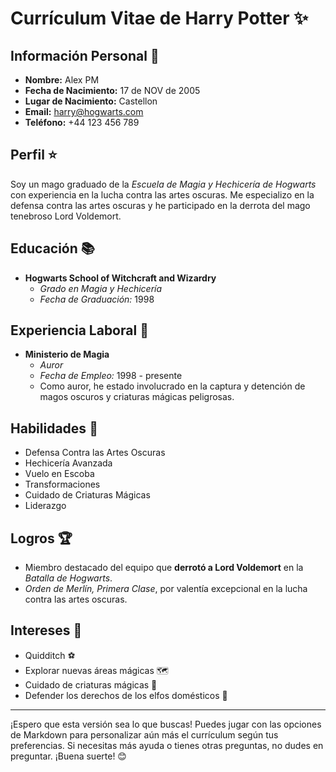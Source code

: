 # **Currículum Vitae de Harry Potter** :sparkles:

## **Información Personal** :mag_right:
- **Nombre:** Alex PM
- **Fecha de Nacimiento:** 17 de NOV de 2005
- **Lugar de Nacimiento:** Castellon
- **Email:** harry@hogwarts.com
- **Teléfono:** +44 123 456 789

## **Perfil** :star:
Soy un mago graduado de la *Escuela de Magia y Hechicería de Hogwarts* con experiencia en la lucha contra las artes oscuras. Me especializo en la defensa contra las artes oscuras y he participado en la derrota del mago tenebroso Lord Voldemort.

## **Educación** :books:
- **Hogwarts School of Witchcraft and Wizardry**
  - *Grado en Magia y Hechicería*
  - *Fecha de Graduación:* 1998

## **Experiencia Laboral** :briefcase:
- **Ministerio de Magia**
  - *Auror*
  - *Fecha de Empleo:* 1998 - presente
  - Como auror, he estado involucrado en la captura y detención de magos oscuros y criaturas mágicas peligrosas.

## **Habilidades** :mage:
- Defensa Contra las Artes Oscuras
- Hechicería Avanzada
- Vuelo en Escoba
- Transformaciones
- Cuidado de Criaturas Mágicas
- Liderazgo

## **Logros** :trophy:
- Miembro destacado del equipo que **derrotó a Lord Voldemort** en la *Batalla de Hogwarts*.
- *Orden de Merlín, Primera Clase*, por valentía excepcional en la lucha contra las artes oscuras.

## **Intereses** :broom:
- Quidditch :soccer:
- Explorar nuevas áreas mágicas :world_map:
- Cuidado de criaturas mágicas :dragon:
- Defender los derechos de los elfos domésticos :fairy:

---

¡Espero que esta versión sea lo que buscas! Puedes jugar con las opciones de Markdown para personalizar aún más el currículum según tus preferencias. Si necesitas más ayuda o tienes otras preguntas, no dudes en preguntar. ¡Buena suerte! 😊
